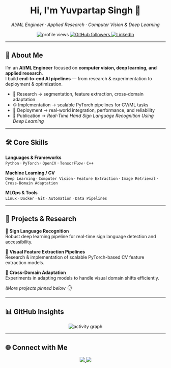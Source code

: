 <h1 align="center">Hi, I'm Yuvpartap Singh 👋</h1>
<p align="center">
  <em>AI/ML Engineer · Applied Research · Computer Vision & Deep Learning</em>
</p>

<p align="center">
  <img src="https://komarev.com/ghpvc/?username=yuvpartap&label=Profile%20views&color=blueviolet&style=flat" alt="profile views"/>
  <a href="https://github.com/yuvpartap?tab=followers">
    <img src="https://img.shields.io/github/followers/yuvpartap?label=Followers&style=social" alt="GitHub followers"/>
  </a>
  <a href="https://www.linkedin.com/in/yuvpartap-singh/">
    <img src="https://img.shields.io/badge/LinkedIn-Connect-blue?style=flat&logo=linkedin" alt="LinkedIn"/>
  </a>
</p>

---

## 🚀 About Me

I’m an **AI/ML Engineer** focused on **computer vision, deep learning, and applied research**.  
I build **end-to-end AI pipelines** — from research & experimentation to deployment & optimization.

- 🧪 Research → segmentation, feature extraction, cross-domain adaptation  
- ⚙️ Implementation → scalable PyTorch pipelines for CV/ML tasks  
- 🚀 Deployment → real-world integration, performance, and reliability  
- 📝 Publication → *Real-Time Hand Sign Language Recognition Using Deep Learning*  

---

## 🛠️ Core Skills

**Languages & Frameworks**  
`Python` · `PyTorch` · `OpenCV` · `TensorFlow` · `C++`  

**Machine Learning / CV**  
`Deep Learning` · `Computer Vision` · `Feature Extraction` · `Image Retrieval` · `Cross-Domain Adaptation`  

**MLOps & Tools**  
`Linux` · `Docker` · `Git` · `Automation` · `Data Pipelines`  

---

## 🔬 Projects & Research

📌 **Sign Language Recognition**  
Robust deep learning pipeline for real-time sign language detection and accessibility.  

📌 **Visual Feature Extraction Pipelines**  
Research & implementation of scalable PyTorch-based CV feature extraction models.  

📌 **Cross-Domain Adaptation**  
Experiments in adapting models to handle visual domain shifts efficiently.  

*(More projects pinned below 👇)*  

---

## 📊 GitHub Insights

<p align="center">
  <!-- Contribution Graph -->
  <img src="https://github-readme-activity-graph.vercel.app/graph?username=yuvpartap&theme=tokyo-night&hide_border=true&area=true" alt="activity graph"/>
</p>


---

## 🌐 Connect with Me

<p align="center">
  <a href="https://www.linkedin.com/in/yuvpartap-singh/">
    <img src="https://img.shields.io/badge/LinkedIn-0A66C2?style=for-the-badge&logo=linkedin&logoColor=white"/>
  </a>
  <a href="https://github.com/yuvpartap">
    <img src="https://img.shields.io/badge/GitHub-181717?style=for-the-badge&logo=github&logoColor=white"/>
  </a>
</p>

